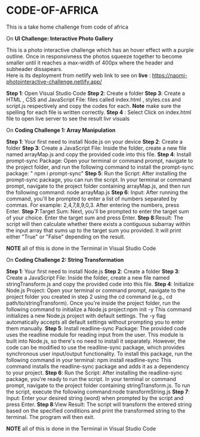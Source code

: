 # CODE-OF-AFRICA
This is a take home challenge from code of africa

On **UI Challenge: Interactive Photo Gallery**

This is a photo interactive challenge which has an hover effect with a purple outline. 
Once in responsivness the photos squeeze together to become smaller until it reaches a max-width of 400px where the header and subheader dissapears.\
Here is its deployment from netlify web link to see on **live** : https://naomi-photointeractive-challenge.netlify.app/

**Step 1**: Open Visual Studio Code
**Step 2**: Create a folder
**Step 3**: Create a HTML , CSS and JavaScript File: files called index.html , styles.css and script.js respectively and copy the codes for each. **Note** make sure the spelling for each file is written correctly.
**Step 4** : Select Click on index.html file to open live server to see the result livr visuals




On  **Coding Challenge 1: Array Manipulation**

**Step 1**: Your first need to install Node.js on your device 
**Step 2**: Create a folder
**Step 3**: Create a JavaScript File: Inside the folder, create a new file named arrayMap.js and copy the provided code into this file.
**Step 4**: Install prompt-sync Package: Open your terminal or command prompt, navigate to the project folder, and run the following command to install the prompt-sync package: " npm i prompt-sync"
**Step 5**: Run the Script: After installing the prompt-sync package, you can run the script. In your terminal or command prompt, navigate to the project folder containing arrayMap.js, and then run the following command: node arrayMap.js
**Step 6**: Input: After running the command, you'll be prompted to enter a list of numbers separated by commas. For example: 2,4,7,8,9,0,3. After entering the numbers, press Enter.
**Step 7**:Target Sum: Next, you'll be prompted to enter the target sum of your choice. Enter the target sum and press Enter.
**Step 8**:Result: The script will then calculate whether there exists a contiguous subarray within the input array that sums up to the target sum you provided. It will print either "True" or "False" depending on the result.

**NOTE** all of this is done in the Terminal in Visual Studio Code



On **Coding Challenge 2: String Transformation**

**Step 1**: Your first need to install Node.js 
**Step 2**: Create a folder
**Step 3**: Create a JavaScript File: Inside the folder, create a new file named stringTransform.js and copy the provided code into this file.
**Step 4**: Initialize Node.js Project: Open your terminal or command prompt, navigate to the project folder you created in step 2 using the cd command (e.g., cd path/to/stringTransform). Once you're inside the project folder, run the following command to initialize a Node.js project:npm init -y
This command initializes a new Node.js project with default settings. The -y flag automatically accepts all default settings without prompting you to enter them manually.
**Step 5**: Install readline-sync Package: The provided code uses the readline module for reading input from the user. This module is built into Node.js, so there's no need to install it separately. However, the code can be modified to use the readline-sync package, which provides synchronous user input/output functionality. To install this package, run the following command in your terminal:
npm install readline-sync
This command installs the readline-sync package and adds it as a dependency to your project.
**Step 6**: Run the Script: After installing the readline-sync package, you're ready to run the script. In your terminal or command prompt, navigate to the project folder containing stringTransform.js. To run the script, execute the following command:node transformString.js
**Step 7**: Input: Enter your desired string (word) when prompted by the script and press Enter.
**Step 8**:View Result: The script will transform the entered string based on the specified conditions and print the transformed string to the terminal. The program will then exit.

**NOTE** all of this is done in the Terminal in Visual Studio Code











